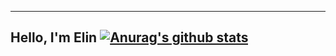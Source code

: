 ---
Hello, I'm Elin
[![Anurag's github stats](https://github-readme-stats.vercel.app/api?username=elinordin)](https://github.com/anuraghazra/github-readme-stats)
---